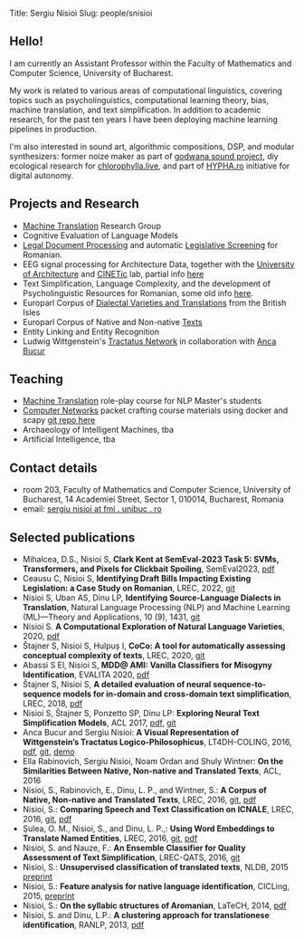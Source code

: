 Title: Sergiu Nisioi 
Slug: people/snisioi

## Hello!

I am currently an Assistant Professor within the Faculty of Mathematics and Computer Science, University of Bucharest.

My work is related to various areas of computational linguistics, covering topics such as psycholinguistics, computational learning theory, bias, machine translation, and text simplification. In addition to academic research, for the past ten years I have been deploying machine learning pipelines in production.

I'm also interested in sound art, algorithmic compositions, DSP, and modular synthesizers: former noize maker as part of [godwana sound project](https://soundcloud.com/godwana_noise), diy ecological research for [chlorophylla.live](https://chlorophylla.live), and part of [HYPHA.ro](https://hypha.ro/) initiative for digital autonomy.


## Projects and Research
- [Machine Translation](/machine_translation.html) Research Group
- Cognitive Evaluation of Language Models
- [Legal Document Processing](https://pypi.org/project/ro-legal-fl) and automatic [Legislative Screening](https://github.com/scrapperorg/ocr) for Romanian.
- EEG signal processing for Architecture Data, together with the [University of Architecture](https://www.uauim.ro)  and [CINETic](https://cinetic.arts.ro/en/home/) lab, partial info [here](https://ilds.ro/latent-space-curation-through-hybrid-metaheuristics/)
- Text Simplification, Language Complexity, and the development of Psycholinguistic Resources for Romanian, some old info [here](/projects/langtherapy.html).
- Europarl Corpus of [Dialectal Varieties and Translations](https://github.com/senisioi/dialectal_varieties) from the British Isles
- Europarl Corpus of Native and Non-native [Texts](https://github.com/senisioi/enntt-release)
- Entity Linking and Entity Recognition
- Ludwig Wittgenstein's [Tractatus Network](http://tractatus.gitlab.io/) in collaboration with [Anca Bucur](https://ancabucur.net/)


## Teaching
- [Machine Translation](/machine_translation.html) role-play course for NLP Master's students
- [Computer Networks](https://networks.hypha.ro/) packet crafting course materials using docker and scapy [git repo here](https://github.com/senisioi/computer-networks)
- Archaeology of Intelligent Machines, tba
- Artificial Intelligence, tba


## Contact details
- room 203, Faculty of Mathematics and Computer Science, University of Bucharest, 14 Academiei Street, Sector 1, 010014, Bucharest, Romania
- email: [sergiu nisioi at fmi . unibuc . ro](mailto:sergiu.nisioi@fmi.unibuc.ro)



## Selected publications
- Mihalcea, D.S., Nisioi S, **Clark Kent at SemEval-2023 Task 5: SVMs, Transformers, and Pixels for Clickbait Spoiling**, SemEval2023, [pdf](https://aclanthology.org/2023.semeval-1.167.pdf)
- Ceausu C, Nisioi S, **Identifying Draft Bills Impacting Existing Legislation: a Case Study on Romanian**, LREC, 2022, [git](https://github.com/senisioi/rolegal)
- Nisioi S, Uban AS, Dinu LP, **Identifying Source-Language Dialects in Translation**, Natural Language Processing (NLP) and Machine Learning (ML)—Theory and Applications, 10 (9), 1431, [git](https://github.com/senisioi/dialectal_varieties)
- Nisioi S. **A Computational Exploration of Natural Language Varieties**, 2020, [pdf](https://rei.gov.ro/teza-doctorat-document/86113760eeb1b92ed1a-t.teza-de-doctorat-in-format-electronic.pdf)
- Štajner S, Nisioi S, Hulpuș I, **CoCo: A tool for automatically assessing conceptual complexity of texts**, LREC, 2020, [git](https://github.com/ioanahulpus/cocospa/)
- Abassi S El, Nisioi S, **MDD@ AMI: Vanilla Classifiers for Misogyny Identification**, EVALITA 2020, [pdf](http://ceur-ws.org/Vol-2765/paper149.pdf)
- Štajner S, Nisioi S, **A detailed evaluation of neural sequence-to-sequence models for in-domain and cross-domain text simplification**, LREC, 2018, [pdf](https://www.aclweb.org/anthology/L18-1479.pdf)
- Nisioi S, Štajner S, Ponzetto SP, Dinu LP: **Exploring Neural Text Simplification Models**, ACL 2017, [pdf](https://www.aclweb.org/anthology/papers/P/P17/P17-2014/), [git](https://github.com/senisioi/NeuralTextSimplification)
- Anca Bucur and Sergiu Nisioi: **A Visual Representation of Wittgenstein’s Tractatus Logico-Philosophicus**, LT4DH-COLING, 2016, [pdf](https://www.clarin-d.de/images/lt4dh/pdf/LT4DH10.pdf), [git](https://gitlab.com/tractatus/tractatus.gitlab.io), [demo](http://tractatus.gitlab.io/)
- Ella Rabinovich, Sergiu Nisioi, Noam Ordan and Shuly Wintner: **On the Similarities Between Native, Non-native and Translated Texts**, ACL, 2016
- Nisioi, S., Rabinovich, E., Dinu, L. P., and Wintner, S.: **A Corpus of Native, Non-native and Translated Texts**, LREC, 2016, [git](https://github.com/senisioi/enntt-release), [pdf](http://www.lrec-conf.org/proceedings/lrec2016/pdf/902_Paper.pdf)
- Nisioi, S.: **Comparing Speech and Text Classification on ICNALE**, LREC, 2016, [git](https://github.com/senisioi/speech-text-features), [pdf](http://www.lrec-conf.org/proceedings/lrec2016/pdf/1159_Paper.pdf)
- Şulea, O. M., Nisioi, S., and Dinu, L. P.,: **Using Word Embeddings to Translate Named Entities**, LREC, 2016, [git](https://github.com/senisioi/clwe-ner), [pdf](http://www.lrec-conf.org/proceedings/lrec2016/pdf/1167_Paper.pdf)
- Nisioi, S. and Nauze, F.: **An Ensemble Classifier for Quality Assessment of Text Simplification**, LREC-QATS, 2016, [git](https://github.com/senisioi/qats-pso-ensemble) 
- Nisioi, S.: **Unsupervised classification of translated texts**, NLDB, 2015 [preprint](/papers/nisioi15b.pdf)
- Nisioi, S.: **Feature analysis for native language identification**, CICLing, 2015, [preprint](/papers/nisioi15a.pdf)
- Nisioi, S.: **On the syllabic structures of Aromanian**, LaTeCH, 2014, [pdf](https://www.aclweb.org/anthology/W/W14/W14-0616.pdf)
- Nisioi, S. and Dinu, L.P.: **A clustering approach for translationese identification**, RANLP, 2013, [pdf](http://www.aclweb.org/anthology/R13-1070)

